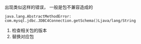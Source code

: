出现类似这样的错误， 一般是包不兼容造成的
```text
java.lang.AbstractMethodError: com.mysql.jdbc.JDBC4Connection.getSchema()Ljava/lang/String
```

1. 检查相关包的版本
2. 替换对应包